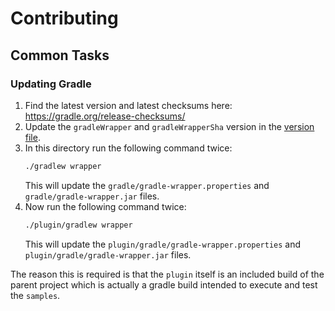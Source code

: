 # Contributing

## Common Tasks

### Updating Gradle

1. Find the latest version and latest checksums here: https://gradle.org/release-checksums/
2. Update the `gradleWrapper` and `gradleWrapperSha` version in the [version file](plugin/gradle/libs.versions.toml).
3. In this directory run the following command twice:
   ```bash
   ./gradlew wrapper
   ```
    This will update the `gradle/gradle-wrapper.properties` and `gradle/gradle-wrapper.jar` files.
4. Now run the following command twice:
   ```bash
   ./plugin/gradlew wrapper
   ```
   This will update the `plugin/gradle/gradle-wrapper.properties` and `plugin/gradle/gradle-wrapper.jar` files.

The reason this is required is that the `plugin` itself is an included build of the parent project which is actually a gradle build intended to execute and test the `samples`.
